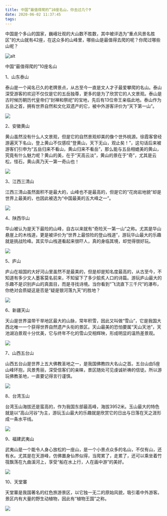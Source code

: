```yaml
---
title: 中国“最值得爬的”10座名山，你去过几个❓
date: 2020-06-02 11:37:45
tags:
---
```




中国是个多山的国家，巍峨壮观的大山数不胜数，其中被评选为“重点风景名胜区”的大山就有42座，在这众多的山峰里，哪些山是最值得去爬的呢？你爬过哪些山呢？

![alt](new-article/yi1.jpg)

中国“最值得爬的”10座名山

1、山东泰山

泰山是一个闻名已久的老牌景点，从古至今一直是文人才子最爱攀爬的名山。泰山深受游客的欢迎不仅仅是它的五岳独尊，更多的是为了欣赏它的人文景观。泰山是古时候历朝历代皇帝们“封禅和祭祀”的宝地，先后有13位帝王亲临此地。泰山作为五岳之首，拥有世界自然和文化双遗产的它，被中外游客评价为“天下第一山”。

![](new-article/yi2.jpg)

2、安徽黄山

黄山虽然没有什么人文景观，但是它的自然景观却美的像个世外桃源。徐霞客曾经游遍天下名山，登上黄山不仅感叹“登黄山，天下无山，观止矣！”，这句话后来被游客们引申为“五岳归来不看山，黄山归来不看岳”，那么能与五岳相媲美的黄山，究竟有什么魅力呢？黄山的美，在于“天高云淡”，黄山的景在于“奇”，尤其是云松，怪石，黄山真乃天一第一奇山也！

![](new-article/yi3.jpg)

3、江西三清山

江西三清山虽然面积不是最大的，山峰也不是最高的，但是它的“花岗岩地貌”却是世界上最美的，也因此被选为“中国最美的五大峰之一”。

![](new-article/yi4.jpg)

4、陕西华山

华山被认为是天下最险的山峰，自古以来就有“奇险天一第一山”之称。尤其是华山悬崖上的木栈道，更是被评价为“世界上最惊险的登山栈道”，游玩华山最大的乐趣就是挑战险峰。其实华山栈道看起来很吓人，真的身临其境，却觉得很好玩。

![](new-article/yi5.jpg)

5、庐山

庐山在祖国的大好河山里虽然不是最美的，但是却是知名度最高的，从古至今，不知道有多少文人墨客莫名前来，不知留下了多少脍炙人口的诗篇。游玩庐山最大的乐趣不是识别庐山的真面目，而是寻找诗境。当你看到“飞流直下三千尺”的瀑布，你绝对会质疑这是否是“疑是银河落九天”的胜地？

![](new-article/yi6.jpg)

6、新疆天山

天山是世界温带干旱地区最大的山脉，常年积雪，因此又叫做“雪山”，它是我国大西北唯一一个获得世界自然遗产头衔的景区。天山最美的恐怕要属“天山天池”，天池湖泊景观十分优美，它与终年不化的雪山交相辉映，形成明显的温热差景观。

![](new-article/yi7.jpg)

7、山西五台山

山西五台山是世界上五大佛教圣地之一，是我国佛教四大名山之首。五台山由5座山峰环抱，风景秀丽，深受信客们的亲睐，景区随处可见虔诚祈祷的信徒。所以游玩佛教圣地，一直要记得言行谨慎。

![](new-article/yi8.jpg)

8、台湾玉山

台湾玉山海拔还是蛮高的，作为我国东部最高峰，海拔3952米。玉山最大的特色就是以“高山河谷”为主，游玩玉山最大的乐趣就是欣赏它的日出与日落在天之涯形成一条水平线。

![](new-article/yi9.jpg)

9、福建武夷山

武夷山是一个能令人身心放松的一座山，是一个小景点众多的名山，不仅有山，还有水。尤其是在天游峰，仿佛置身仙界似得，当爬累了，走累了，还可以乘坐着竹筏飘荡在九曲溪河上，享受“船在水上行，人在画中游”的美好。

![](new-article/yi10.jpg)

10、天堂寨

天堂寨是我国著名的红色旅游景区，以它独一无二的原始风貌，吸引着中外游客。景区内有大量的野生动植物，因此有“植物王国”之称。

![](new-article/yi11.jpg)